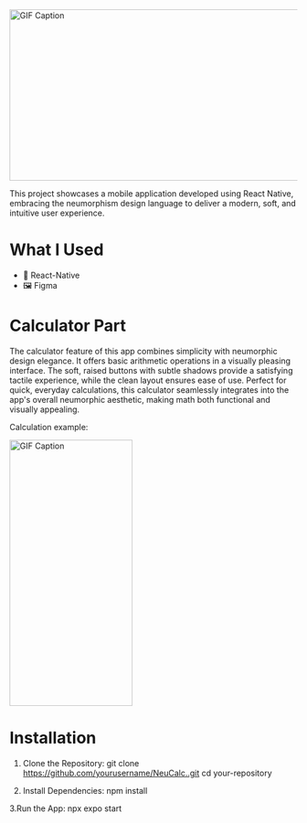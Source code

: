 <img src="https://github.com/user-attachments/assets/23cef80b-4cc9-48af-9b2c-2120b6462769" alt="GIF Caption" width="1024" height="300">


This project showcases a mobile application developed using React Native, embracing the neumorphism design language to deliver a modern, soft, and intuitive user experience.


# What I Used
* 🔨 React-Native
* 🖼️ Figma

# Calculator Part

The calculator feature of this app combines simplicity with neumorphic design elegance. It offers basic arithmetic operations in a visually pleasing interface. The soft, raised buttons with subtle shadows provide a satisfying tactile experience, while the clean layout ensures ease of use. Perfect for quick, everyday calculations, this calculator seamlessly integrates into the app's overall neumorphic aesthetic, making math both functional and visually appealing.

Calculation example:

<img src="https://github.com/user-attachments/assets/d3ab64f6-5128-47fc-a602-3703e7efa235" alt="GIF Caption" width="215" height="466">

# Installation

1. Clone the Repository:
   git clone https://github.com/yourusername/NeuCalc..git
   cd your-repository
   
2. Install Dependencies:
   npm install

3.Run the App:
  npx expo start

